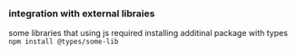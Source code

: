 ### integration with external libraies

some libraries that using js required installing additinal package with types
```npm install @types/some-lib```
